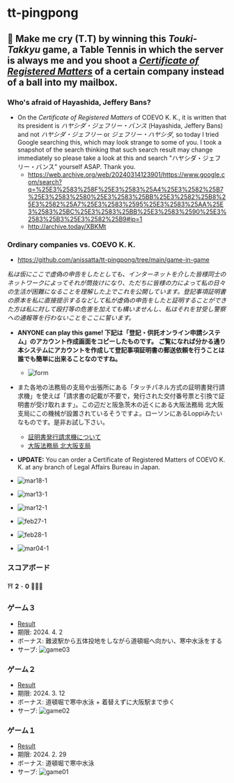 # tt-pingpong

## :ping_pong: Make me cry (T.T) by winning this *Touki-Takkyu* game, a Table Tennis in which the server is always me and you shoot a [*Certificate of Registered Matters*](https://business-japan.jp/2019/04/28/japan-certificate-of-registered-matters-for-companies/) of a certain company instead of a ball into my mailbox. 

### Who's afraid of Hayashida, Jeffery Bans? 
- On the *Certificate of Registered Matters* of COEVO K. K., it is written that its president is *ハヤシダ・ジェフリー・バンス* (Hayashida, Jeffery Bans) and not *ハヤシダ・ジェフリー* or *ジェフリー・ハヤシダ,* so today I tried Google searching this, which may look strange to some of you.  I took a snapshot of the search thinking that such search result may change immediately so please take a look at this and search "ハヤシダ・ジェフリー・バンス" yourself ASAP.  Thank you.
  - https://web.archive.org/web/20240314123901/https://www.google.com/search?q=%25E3%2583%258F%25E3%2583%25A4%25E3%2582%25B7%25E3%2583%2580%25E3%2583%25BB%25E3%2582%25B8%25E3%2582%25A7%25E3%2583%2595%25E3%2583%25AA%25E3%2583%25BC%25E3%2583%25BB%25E3%2583%2590%25E3%2583%25B3%25E3%2582%25B9#ip=1
  - http://archive.today/XBKMt

### Ordinary companies vs. COEVO K. K. 
- https://github.com/anissatta/tt-pingpong/tree/main/game-in-game

*私は仮にここで虚偽の申告をしたとしても、インターネットを介した皆様同士のネットワークによってそれが筒抜けになり、ただちに皆様の力によって私の日々の生活が困難になることを理解した上でこれを公開しています。登記事項証明書の原本を私に直接提示するなどして私が虚偽の申告をしたと証明することができた方は私に対して殴打等の危害を加えても構いませんし、私はそれを甘受し警察への通報等を行わないことをここに誓います。* 

- **ANYONE can play this game! 下記は「登記・供託オンライン申請システム」のアカウント作成画面をコピーしたものです。 ご覧になれば分かる通り本システムにアカウントを作成して登記事項証明書の郵送依頼を行うことは誰でも簡単に出来ることなのですね。**
  - ![form](form.jpg)
- また各地の法務局の支局や出張所にある「タッチパネル方式の証明書発行請求機」を使えば「請求書の記載が不要で，発行された交付番号票と引換で証明書が受け取れます」。この辺だと阪急茨木の近くにある大阪法務局 北大阪支局にこの機械が設置されているそうですよ。ローソンにあるLoppiみたいなものです。是非お試し下さい。
  - [証明書発行請求機について](https://houmukyoku.moj.go.jp/osaka/static/seikyuuki.pdf)
  - [大阪法務局 北大阪支局](https://houmukyoku.moj.go.jp/osaka/table/shikyokutou/all/kitaosaka.html)

- **UPDATE:** You can order a Certificate of Registered Matters of COEVO K. K. at any branch of Legal Affairs Bureau in Japan.  
- ![mar18-1](mar18-1.jpg)
- ![mar13-1](mar13-1.jpg)
- ![mar12-1](mar12-1.jpg)
- ![feb27-1](feb27-1.jpg)
- ![feb28-1](feb28-1.jpg)
- ![mar04-1](mar04-1.jpg)

### スコアボード

:shinto_shrine: **2** - **0** :people_holding_hands: 

### ゲーム３
- [Result](https://github.com/anissatta/tt-pingpong/tree/main/game03)
- 期限: 2024. 4. 2
- ボーナス: 難波駅から五体投地をしながら道頓堀へ向かい、寒中水泳をする
- サーブ: ![game03](game03/my.png)

### ゲーム２
- [Result](https://github.com/anissatta/tt-pingpong/tree/main/game02)
- 期限: 2024. 3. 12
- ボーナス: 道頓堀で寒中水泳 + 着替えずに大阪駅まで歩く
- サーブ: ![game02](game02/my.png)

### ゲーム１
- [Result](https://github.com/anissatta/tt-pingpong/tree/main/game01)
- 期限: 2024. 2. 29
- ボーナス: 道頓堀で寒中水泳
- サーブ: ![game01](game01/my.png)
